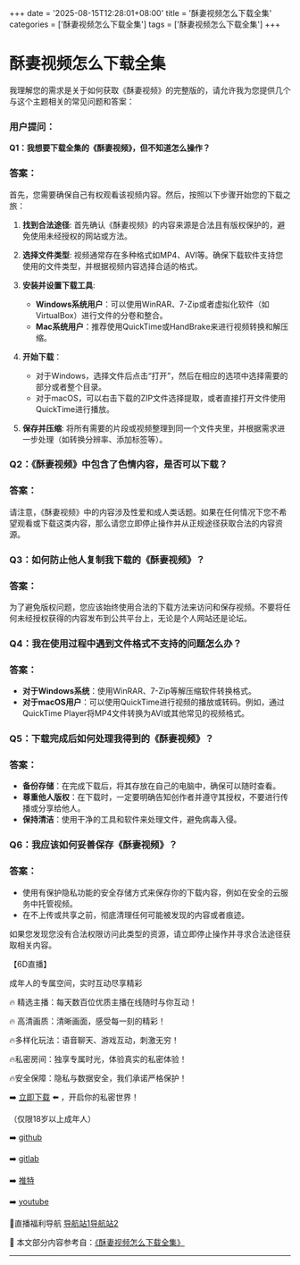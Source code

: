 +++
date = '2025-08-15T12:28:01+08:00'
title = '酥妻视频怎么下载全集'
categories = ['酥妻视频怎么下载全集']
tags = ['酥妻视频怎么下载全集']
+++

# 酥妻视频怎么下载全集

我理解您的需求是关于如何获取《酥妻视频》的完整版的，请允许我为您提供几个与这个主题相关的常见问题和答案：

### 用户提问：
**Q1：我想要下载全集的《酥妻视频》，但不知道怎么操作？**

### 答案：
首先，您需要确保自己有权观看该视频内容。然后，按照以下步骤开始您的下载之旅：

1. **找到合法途径**: 首先确认《酥妻视频》的内容来源是合法且有版权保护的，避免使用未经授权的网站或方法。

2. **选择文件类型**: 视频通常存在多种格式如MP4、AVI等。确保下载软件支持您使用的文件类型，并根据视频内容选择合适的格式。

3. **安装并设置下载工具**:
   - **Windows系统用户**：可以使用WinRAR、7-Zip或者虚拟化软件（如VirtualBox）进行文件的分卷和整合。
   - **Mac系统用户**：推荐使用QuickTime或HandBrake来进行视频转换和解压缩。

4. **开始下载**：
   - 对于Windows，选择文件后点击“打开”，然后在相应的选项中选择需要的部分或者整个目录。
   - 对于macOS，可以右击下载的ZIP文件选择提取，或者直接打开文件使用QuickTime进行播放。

5. **保存并压缩**: 将所有需要的片段或视频整理到同一个文件夹里，并根据需求进一步处理（如转换分辨率、添加标签等）。

### Q2：《酥妻视频》中包含了色情内容，是否可以下载？

### 答案：
请注意，《酥妻视频》中的内容涉及性爱和成人类话题。如果在任何情况下您不希望观看或下载这类内容，那么请您立即停止操作并从正规途径获取合法的内容资源。

### Q3：如何防止他人复制我下载的《酥妻视频》？

### 答案：
为了避免版权问题，您应该始终使用合法的下载方法来访问和保存视频。不要将任何未经授权获得的内容发布到公共平台上，无论是个人网站还是论坛。

### Q4：我在使用过程中遇到文件格式不支持的问题怎么办？

### 答案：
- **对于Windows系统**：使用WinRAR、7-Zip等解压缩软件转换格式。
- **对于macOS用户**：可以使用QuickTime进行视频的播放或转码。例如，通过QuickTime Player将MP4文件转换为AVI或其他常见的视频格式。

### Q5：下载完成后如何处理我得到的《酥妻视频》？

### 答案：
- **备份存储**：在完成下载后，将其存放在自己的电脑中，确保可以随时查看。
- **尊重他人版权**：在下载时，一定要明确告知创作者并遵守其授权，不要进行传播或分享给他人。
- **保持清洁**：使用干净的工具和软件来处理文件，避免病毒入侵。

### Q6：我应该如何妥善保存《酥妻视频》？

### 答案：
- 使用有保护隐私功能的安全存储方式来保存你的下载内容，例如在安全的云服务中托管视频。
- 在不上传或共享之前，彻底清理任何可能被发现的内容或者痕迹。

如果您发现您没有合法权限访问此类型的资源，请立即停止操作并寻求合法途径获取相关内容。

【6D直播】

 成年人的专属空间，实时互动尽享精彩

🔥 精选主播：每天数百位优质主播在线随时与你互动！

🔥 高清画质：清晰画面，感受每一刻的精彩！

🔥多样化玩法：语音聊天、游戏互动，刺激无穷！

🔥私密房间：独享专属时光，体验真实的私密体验！

🔥安全保障：隐私与数据安全，我们承诺严格保护！

➡️ [立即下载](https://down123.s3.ap-east-1.amazonaws.com/down/down.html?channelCode=blog) ⬅️ ，开启你的私密世界！

 （仅限18岁以上成年人）

➡️ [github](https://aldult-live.github.io/)

➡️ [gitlab](https://seo-09598d.gitlab.io/)

➡️ [推特](https://x.com/wegame33)

➡️ [youtube](https://www.youtube.com/@6Dlive)

🔞直播福利导航   [导航站1](https://webstack-86085a.gitlab.io/)[导航站2](https://onlygit123-2.github.io/)

📘 本文部分内容参考自：[《酥妻视频怎么下载全集》](https://webstack-hugo-14.pages.dev/)

---

